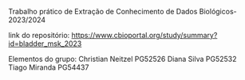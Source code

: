 Trabalho prático de Extração de Conhecimento de Dados Biológicos-2023/2024


link do repositório:
https://www.cbioportal.org/study/summary?id=bladder_msk_2023





Elementos do grupo:
Christian Neitzel PG52526
Diana Silva PG52532
Tiago Miranda PG54437
